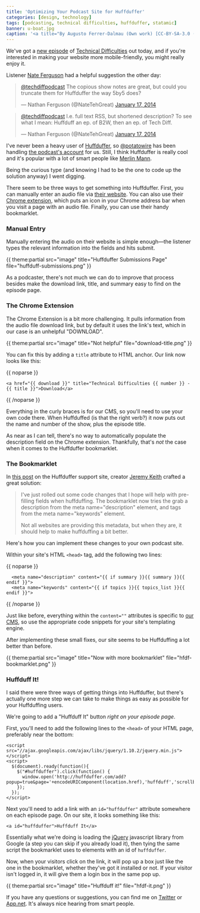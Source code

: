 ```yaml
---
title: 'Optimizing Your Podcast Site for Huffduffer'
categories: [design, technology]
tags: [podcasting, technical difficulties, huffduffer, statamic]
banner: u-boat.jpg
caption: '<a title="By Augusto Ferrer-Dalmau (Own work) [CC-BY-SA-3.0 (http://creativecommons.org/licenses/by-sa/3.0)], via Wikimedia Commons" href="http://commons.wikimedia.org/wiki/File%3AU-boot_by_Ferrer-Dalmau.jpg">U-Boot by Ferrer-Dalmau, 2002</a>'
---
```


We've got a [new episode](http://technicaldifficulties.us/episodes/063-intro-to-responsive-design) of [Technical Difficulties](http://technicaldifficulties.us) out today, and if you're interested in making your website more mobile-friendly, you might really enjoy it.

Listener [Nate Ferguson](http://twitter.com/NateTehGreat) had a helpful suggestion the other day:

<blockquote class="twitter-tweet" lang="en"><p><a href="https://twitter.com/techdiffpodcast">@techdiffpodcast</a> The copious show notes are great, but could you truncate them for Huffduffer the way 5by5 does?</p>&mdash; Nathan Ferguson (@NateTehGreat) <a href="https://twitter.com/NateTehGreat/statuses/423989051709214720">January 17, 2014</a></blockquote>
<script async src="//platform.twitter.com/widgets.js" charset="utf-8"></script>

<blockquote class="twitter-tweet" lang="en"><p><a href="https://twitter.com/techdiffpodcast">@techdiffpodcast</a> I.e. full text RSS, but shortened description? To see what I mean: Huffduff an ep. of B2W, then an ep. of Tech Diff.</p>&mdash; Nathan Ferguson (@NateTehGreat) <a href="https://twitter.com/NateTehGreat/statuses/423989064182669312">January 17, 2014</a></blockquote>
<script async src="//platform.twitter.com/widgets.js" charset="utf-8"></script>

I've never been a heavy user of [Huffduffer](http://huffduffer.com/), so [@potatowire](http://twitter.com/potatowire) has been handling [the podcast's account](http://huffduffer.com/techdiffpodcast) for us. Still, I think Huffduffer is really cool and it's popular with a lot of smart people like [Merlin Mann](http://huffduffer.com/merlinmann).

Being the curious type (and knowing I had to be the one to code up the solution anyway) I went digging.

There seem to be three ways to get something into Huffduffer. First, you can manually enter an audio file via [their website](http://huffduffer.com/add). You can also use their [Chrome extension](https://chrome.google.com/webstore/detail/fcgfcibjjipmckjohklncgaookceojkn), which puts an icon in your Chrome address bar when you visit a page with an audio file. Finally, you can use their handy bookmarklet. 

### Manual Entry

Manually entering the audio on their website is simple enough&mdash;the listener types the relevant information into the fields and hits submit.

{{ theme:partial src="image" title="Huffduffer Submissions Page" file="huffduff-submissions.png" }}

As a podcaster, there's not much we can do to improve that process besides make the download link, title, and summary easy to find on the episode page.

### The Chrome Extension

The Chrome Extension is a bit more challenging. It pulls information from the audio file download link, but by default it uses the link's text, which in our case is an unhelpful "DOWNLOAD".

{{ theme:partial src="image" title="Not helpful" file="download-title.png" }}

You can fix this by adding a `title` attribute to HTML anchor. Our link now looks like this:

{{ noparse }}
~~~
<a href="{{ download }}" title="Technical Difficulties {{ number }} - {{ title }}">Download</a>
~~~
{{ /noparse }}

Everything in the curly braces is for our CMS, so you'll need to use your own code there. When Huffduffed (is that the right verb?) it now puts out the name and number of the show, plus the episode title.

As near as I can tell, there's no way to automatically populate the description field on the Chrome extension. Thankfully, that's *not* the case when it comes to the Huffduffer bookmarklet. 

### The Bookmarklet

In [this post](https://getsatisfaction.com/huffduffer/topics/tagging_and_descriptions) on the Huffduffer support site, creator [Jeremy Keith](http://adactio.com/) crafted a great solution:

> I've just rolled out some code changes that I hope will help with pre-filling fields when huffduffing. The bookmarklet now tries the grab a description from the meta name="description" element, and tags from the meta name="keywords" element.
>
> Not all websites are providing this metadata, but when they are, it should help to make huffduffing a bit better.

Here's how you can implement these changes to your own podcast site. 

Within your site's HTML `<head>` tag, add the following two lines:

{{ noparse }}
~~~
  <meta name="description" content="{{ if summary }}{{ summary }}{{ endif }}">
  <meta name="keywords" content="{{ if topics }}{{ topics_list }}{{ endif }}">
~~~
{{ /noparse }}

Just like before, everything within the `content=""` attributes is specific to [our CMS](http://statamic.com), so use the appropriate code snippets for your site's templating engine. 

After implementing these small fixes, our site seems to be Huffduffing a lot better than before.

{{ theme:partial src="image" title="Now with more bookmarklet" file="hfdf-bookmarklet.png" }}

### Huffduff It!

I said there were three ways of getting things into Huffduffer, but there's actually one more step we can take to make things as easy as possible for your Huffduffing users. 

We're going to add a "Huffduff It" button *right on your episode page*. 

First, you'll need to add the following lines to the `<head>` of your HTML page, preferably near the bottom:

~~~
<script src="//ajax.googleapis.com/ajax/libs/jquery/1.10.2/jquery.min.js"></script>
<script>
  $(document).ready(function(){ 
    $("#huffduffer").click(function() {
      window.open('http://huffduffer.com/add?popup=true&page='+encodeURIComponent(location.href),'huffduff','scrollbars=1,status=0,resizable=1,location=0,toolbar=0,width=360,height=480');
    });
  });
</script>
~~~

Next you'll need to add a link with an `id="huffduffer"` attribute somewhere on each episode page. On our site, it looks something like this:

~~~
<a id="huffduffer">Huffduff It</a>
~~~

Essentially what we're doing is loading the [jQuery](http://jquery.com/) javascript library from Google (a step you can skip if you already load it), then tying the same script the bookmarklet uses to elements with an id of `huffduffer`. 

Now, when your visitors click on the link, it will pop up a box just like the one in the bookmarklet, whether they've got it installed or not. If your visitor isn't logged in, it will give them a login box in the same pop up.

{{ theme:partial src="image" title="Huffduff it!" file="hfdf-it.png" }}

If you have any questions or suggestions, you can find me on [Twitter](http://twitter.com/themindfulbit) or [App.net](http://app.net/themindfulbit). It's always nice hearing from smart people.
